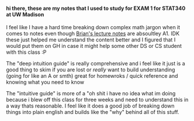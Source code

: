 #### hi there, these are my notes that I used to study for EXAM 1 for STAT340 at UW Madison

I feel like I have a hard time breaking down complex math jargon when it comes to notes
even though [Brian's lecture notes](https://brianreedpowers.github.io/stat340/) are absoultley A1. IDK these just helped me understand the content better
and I figured that I would put them on GH in case it might help some other DS or CS student with this class :P

The "deep intuition guide" is really comprehensive and i feel like it just is a good thing to skim if you are lost or *really* want to build understanding (going for like an A or smth)
great for homewroks / quick reference and knowing what you need to know

The "intuitive guide" is more of a "oh shit i have no idea what im doing because i blew off this class for three weeks and need to understand this in a way thats reasonable.
I feel like it does a good job of breaking down things into plain english and builds like the "why" behind all of this stuff. 

